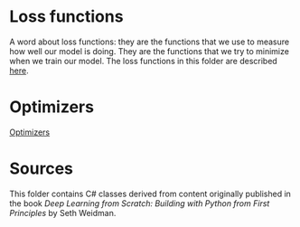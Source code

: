 # Loss functions

A word about loss functions: they are the functions that we use to measure how well our model is doing. They are the functions that we try to minimize when we train our model. The loss functions in this folder are described [here](Losses/README.md).

# Optimizers

[Optimizers](Optimizers/README.md)

# Sources

This folder contains C# classes derived from content originally published in the book *Deep Learning from Scratch: Building with Python from First Principles* by Seth Weidman.